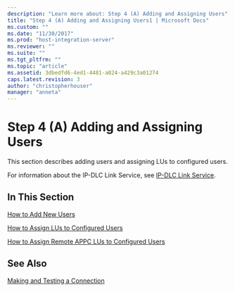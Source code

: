 ```yaml
---
description: "Learn more about: Step 4 (A) Adding and Assigning Users"
title: "Step 4 (A) Adding and Assigning Users1 | Microsoft Docs"
ms.custom: ""
ms.date: "11/30/2017"
ms.prod: "host-integration-server"
ms.reviewer: ""
ms.suite: ""
ms.tgt_pltfrm: ""
ms.topic: "article"
ms.assetid: 3dbedfd6-4ed1-4481-a024-a429c3a01274
caps.latest.revision: 3
author: "christopherhouser"
manager: "anneta"
---
```

# Step 4 (A) Adding and Assigning Users
This section describes adding users and assigning LUs to configured users.  
  
 For information about the IP-DLC Link Service, see [IP-DLC Link Service](./ip-dlc-link-service2.md).  
  
## In This Section  
 [How to Add New Users](../core/how-to-add-new-users1.md)  
  
 [How to Assign LUs to Configured Users](../core/how-to-assign-lus-to-configured-users2.md)  
  
 [How to Assign Remote APPC LUs to Configured Users](../core/how-to-assign-remote-appc-lus-to-configured-users1.md)  
  
## See Also  
 [Making and Testing a Connection](../core/making-and-testing-a-connection2.md)
